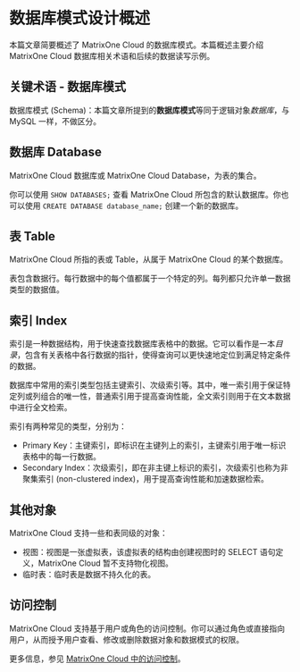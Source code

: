 # 数据库模式设计概述

本篇文章简要概述了 MatrixOne Cloud 的数据库模式。本篇概述主要介绍 MatrixOne Cloud 数据库相关术语和后续的数据读写示例。

## 关键术语 - 数据库模式

数据库模式 (Schema)：本篇文章所提到的**数据库模式**等同于逻辑对象*数据库*，与 MySQL 一样，不做区分。

## 数据库 Database

MatrixOne Cloud 数据库或 MatrixOne Cloud Database，为表的集合。

你可以使用 `SHOW DATABASES;` 查看 MatrixOne Cloud 所包含的默认数据库。你也可以使用 `CREATE DATABASE database_name;` 创建一个新的数据库。

## 表 Table

MatrixOne Cloud 所指的表或 Table，从属于 MatrixOne Cloud 的某个数据库。

表包含数据行。每行数据中的每个值都属于一个特定的列。每列都只允许单一数据类型的数据值。

## 索引 Index

索引是一种数据结构，用于快速查找数据库表格中的数据。它可以看作是一本*目录*，包含有关表格中各行数据的指针，使得查询可以更快速地定位到满足特定条件的数据。

数据库中常用的索引类型包括主键索引、次级索引等。其中，唯一索引用于保证特定列或列组合的唯一性，普通索引用于提高查询性能，全文索引则用于在文本数据中进行全文检索。

索引有两种常见的类型，分别为：

- Primary Key：主键索引，即标识在主键列上的索引，主键索引用于唯一标识表格中的每一行数据。
- Secondary Index：次级索引，即在非主键上标识的索引，次级索引也称为非聚集索引 (non-clustered index)，用于提高查询性能和加速数据检索。

## 其他对象

MatrixOne Cloud 支持一些和表同级的对象：

- 视图：视图是一张虚拟表，该虚拟表的结构由创建视图时的 SELECT 语句定义，MatrixOne Cloud 暂不支持物化视图。
- 临时表：临时表是数据不持久化的表。

## 访问控制

MatrixOne Cloud 支持基于用户或角色的访问控制。你可以通过角色或直接指向用户，从而授予用户查看、修改或删除数据对象和数据模式的权限。

更多信息，参见 [MatrixOne Cloud 中的访问控制](../../Security/about-privilege-management.md)。
